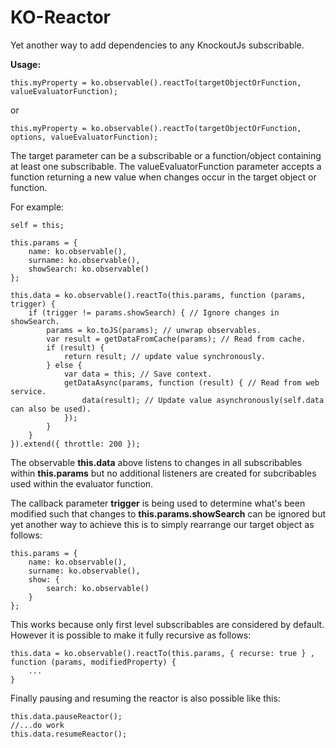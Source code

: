 KO-Reactor
===========

Yet another way to add dependencies to any KnockoutJs subscribable.

<b>Usage:</b>

    this.myProperty = ko.observable().reactTo(targetObjectOrFunction, valueEvaluatorFunction);

or

    this.myProperty = ko.observable().reactTo(targetObjectOrFunction, options, valueEvaluatorFunction);

The target parameter can be a subscribable or a function/object containing at least one subscribable. The 
valueEvaluatorFunction parameter accepts a function returning a new value when changes occur in the target object or
function.

For example:
    
    self = this;

    this.params = {
        name: ko.observable(),
        surname: ko.observable(),
        showSearch: ko.observable()
    };

    this.data = ko.observable().reactTo(this.params, function (params, trigger) {
        if (trigger != params.showSearch) { // Ignore changes in showSearch.
            params = ko.toJS(params); // unwrap observables.
            var result = getDataFromCache(params); // Read from cache.
            if (result) {
                return result; // update value synchronously.
            } else {
                var data = this; // Save context.
                getDataAsync(params, function (result) { // Read from web service.
                    data(result); // Update value asynchronously(self.data can also be used).
                });
            }
        }
    }).extend({ throttle: 200 });
    
The observable <b>this.data</b> above listens to changes in all subscribables within <b>this.params</b> but no additional listeners 
are created for subcribables used within the evaluator function.

The callback parameter <b>trigger</b> is being used to determine what's been modified such that changes to <b>this.params.showSearch</b>
can be ignored but yet another way to achieve this is to simply rearrange our target object as follows:

    this.params = {
        name: ko.observable(),
        surname: ko.observable(),
        show: { 
            search: ko.observable() 
        }
    };

This works because only first level subscribables are considered by default. However it is possible to make it fully 
recursive as follows:

    this.data = ko.observable().reactTo(this.params, { recurse: true } , function (params, modifiedProperty) {
        ...
    }

Finally pausing and resuming the reactor is also possible like this:

    this.data.pauseReactor();
    //...do work
    this.data.resumeReactor();

